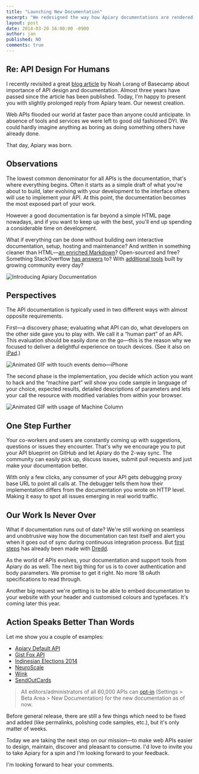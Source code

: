 ```yaml
---
title: "Launching New Documentation"
excerpt: "We redesigned the way how Apiary documentations are rendered. Learn more about what's new and about our design decision process."
layout: post
date: 2014-03-20 16:00:00 -0900
author: jan
published: NO
comments: true
---
```


## Re: API Design For Humans

I recently revisited a great [blog article](http://37signals.com/svn/posts/3018-api-design-for-humans) by Noah Lorang of Basecamp about importance of API design and documentation. Almost three years have passed since the article has been published. Today, I'm happy to present you with slightly prolonged reply from Apiary team. Our newest creation.

Web APIs flooded our world at faster pace than anyone could anticipate. In absence of tools and services we were left to good old fashioned DYI. We could hardly imagine anything as boring as doing something others have already done.

That day, Apiary was born.


## Observations

The lowest common denominator for all APIs is the documentation, that's where everything begins. Often it starts as a simple draft of what you're about to build, later evolving with your development to the interface others will use to implement your API. At this point, the documentation becomes the most exposed part of your work.

However a good documentation is far beyond a simple HTML page nowadays, and if you want to keep up with the best, you'll end up spending a considerable time on development.

What if everything can be done without building own interactive documentation, setup, hosting and maintenance? And written in something cleaner than HTML—[an enriched Markdown](http://apiblueprint.org)? Open-sourced and free? Something StackOverflow [has answers](http://stackoverflow.com/questions/tagged/apiblueprint) to? With [additional tools](http://apiblueprint.org/#tooling) built by growing community every day?

![Introducing Apiary Documentation](https://apiary.a.ssl.fastly.net/assets/blog/images/new-documentation/spin.gif)


## Perspectives

The API documentation is typically used in two different ways with almost opposite requirements.

First&mdash;a discovery phase; evaluating what API can do, what developers on the other side gave you to play with. We call it a “human part” of an API. This evaluation should be easily done on the go—this is the reason why we focused to deliver a delightful experience on touch devices. (See it also on [iPad](https://apiary.a.ssl.fastly.net/assets/blog/images/new-documentation/ipad.gif).)


![Animated GIF with touch events demo—iPhone](https://apiary.a.ssl.fastly.net/assets/blog/images/new-documentation/iphone.gif)

The second phase is the implementation, you decide which action you want to hack and the “machine part” will show you code sample in language of your choice, expected results, detailed descriptions of parameters and lets your call the resource with modified variables from within your browser.

![Animated GIF with usage of Machine Column](https://apiary.a.ssl.fastly.net/assets/blog/images/new-documentation/console.gif)


## One Step Further

Your co-workers and users are constantly coming up with suggestions, questions or issues they encounter. That's why we encourage you to put your API blueprint on GitHub and let Apiary do the 2-way sync. The community can easily pick up, discuss issues, submit pull requests and just make your documentation better.

With only a few clicks, any consumer of your API gets debugging proxy base URL to point all calls at. The debugger tells them how their implementation differs from the documentation you wrote on HTTP level. Making it easy to spot all issues emerging in real world traffic.


## Our Work Is Never Over

What if documentation runs out of date? We're still working on seamless and unobtrusive way how the documentation can test itself and alert you when it goes out of sync during continuous integration process. But [first steps](http://blog.apiary.io/2013/10/17/How-to-test-api-with-api-blueprint-and-dredd/) has already been made with [Dredd](https://github.com/apiaryio/dredd).

As the world of APIs evolves, your documentation and support tools from Apiary do as well. The next big thing for us is to cover authentication and body parameters. We promise to get it right. No more 18 oAuth specifications to read through.

Another big request we're getting is to be able to embed documentation to your website with your header and customised colours and typefaces. It's coming later this year.


## Action Speaks Better Than Words

Let me show you a couple of examples:

* [Apiary Default API](http://docs.defaultapi.apiary.io/)
* [Gist Fox API](http://docs.gistfoxapi.apiary.io/?3ColumnDocumentation=1)
* [Indinesian Elections 2014](http://docs.candidateapi.apiary.io/?3ColumnDocumentation=1)
* [NeuroScale](http://docs.neuroscale.apiary.io/?3ColumnDocumentation=1)
* [Wink](http://docs.wink.apiary.io/?3ColumnDocumentation=1)
* [SendOutCards](http://docs.socapi.apiary.io/?3ColumnDocumentation=1)

> All editors/administrators of all 60,000 APIs can [opt-in](https://apiary.a.ssl.fastly.net/assets/blog/images/new-documentation/switch.gif) (Settings > Beta Area > New Documentation) for the new documentation as of now.

Before general release, there are still a few things which need to be fixed and added (like permalinks, polishing code samples, etc.), but it's only matter of weeks.

Today we are taking the next step on our mission—to make web APIs easier to design, maintain, discover and pleasant to consume. I'd love to invite you to take Apiary for a spin and I'm looking forward to your feedback.

I'm looking forward to hear your comments.